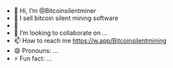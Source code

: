 - 👋 Hi, I’m @Bitcoinsilentminer
- 👀 I sell bitcoin silent mining software
- 🌱 
- 💞️ I’m looking to collaborate on ...
- 📫 How to reach me https://w.app/Bitcoinsilentmining
- 😄 Pronouns: ...
- ⚡ Fun fact: ...

<!---
Bitcoinsilentminer/Bitcoinsilentminer is a ✨ special ✨ repository because its `README.md` (this file) appears on your GitHub profile.
You can click the Preview link to take a look at your changes.
--->
